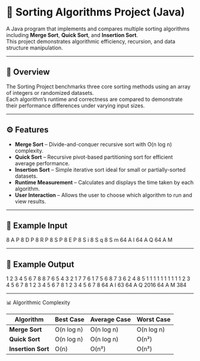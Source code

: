 # 🔢 Sorting Algorithms Project (Java)

A Java program that implements and compares multiple sorting algorithms including **Merge Sort**, **Quick Sort**, and **Insertion Sort**.  
This project demonstrates algorithmic efficiency, recursion, and data structure manipulation.

---

## 🧠 Overview

The Sorting Project benchmarks three core sorting methods using an array of integers or randomized datasets.  
Each algorithm’s runtime and correctness are compared to demonstrate their performance differences under varying input sizes.

---

## ⚙️ Features

- **Merge Sort** – Divide-and-conquer recursive sort with O(n log n) complexity.  
- **Quick Sort** – Recursive pivot-based partitioning sort for efficient average performance.  
- **Insertion Sort** – Simple iterative sort ideal for small or partially-sorted datasets.  
- **Runtime Measurement** – Calculates and displays the time taken by each algorithm.  
- **User Interaction** – Allows the user to choose which algorithm to run and view results.

---

## 🧩 Example Input

8 A P
8 D P
8 R P
8 S P
8 E P
8 S i
8 S q
8 S m
64 A I
64 A Q
64 A M


---

## 🧩 Example Output

1 2 3 4 5 6 7 8
8 7 6 5 4 3 2 1
7 7 6 1 7 5 6 8
7 3 6 2 4 8 5 1
1 1 1 1 1 1 1 1
1 2 3 4 5 6 7 8
1 2 3 4 5 6 7 8
1 2 3 4 5 6 7 8
64 A I 63
64 A Q 2016
64 A M 384

---

📊 Algorithmic Complexity

| Algorithm          | Best Case  | Average Case | Worst Case |
| ------------------ | ---------- | ------------ | ---------- |
| **Merge Sort**     | O(n log n) | O(n log n)   | O(n log n) |
| **Quick Sort**     | O(n log n) | O(n log n)   | O(n²)      |
| **Insertion Sort** | O(n)       | O(n²)        | O(n²)      |
